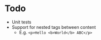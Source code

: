 # Todo

* Unit tests
* Support for nested tags between content
	* E.g. `<p>Hello <b>World</b> ABC</p>`
	